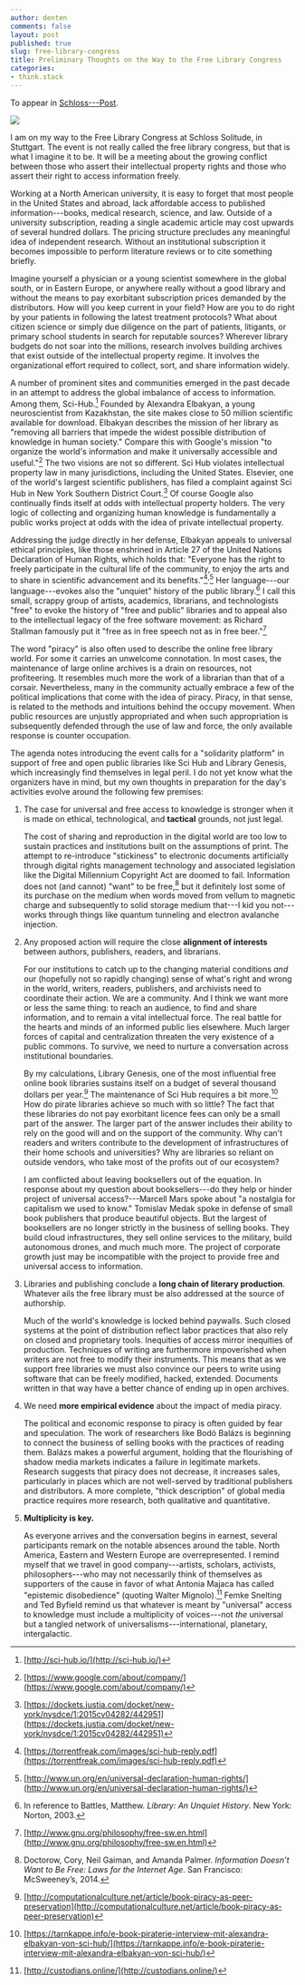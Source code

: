 ```yaml
---
author: denten
comments: false
layout: post
published: true
slug: free-library-congress
title: Preliminary Thoughts on the Way to the Free Library Congress
categories:
- think.stack
---
```


<!--

Edited: Rosemary Grennan, MayDay Rooms (London, UK) 

--> 

To appear in [Schloss---Post](http://schloss-post.com/).

![](/assets/star.jpg)

I am on my way to the Free Library Congress at Schloss Solitude, in Stuttgart.
The event is not really called the free library congress, but that is what I
imagine it to be. It will be a meeting about the growing conflict between
those who assert their intellectual property rights and those who assert their
right to access information freely.

Working at a North American university, it is easy to forget that most people
in the United States and abroad, lack affordable access to published
information---books, medical research, science, and law. Outside of a
university subscription, reading a single academic article may cost upwards of
several hundred dollars. The pricing structure precludes any meaningful idea
of independent research. Without an institutional subscription it becomes
impossible to perform literature reviews or to cite something briefly.

Imagine yourself a physician or a young scientist somewhere in the global
south, or in Eastern Europe, or anywhere really without a good library and
without the means to pay exorbitant subscription prices demanded by the
distributors. How will you keep current in your field? How are you to do right
by your patients in following the latest treatment protocols? What about
citizen science or simply due diligence on the part of patients, litigants, or
primary school students in search for reputable sources? Wherever library
budgets do not soar into the millions, research involves building archives
that exist outside of the intellectual property regime. It involves the
organizational effort required to collect, sort, and share information widely.

A number of prominent sites and communities emerged in the past decade in an
attempt to address the global imbalance of access to information. Among them,
Sci-Hub.[^sci] Founded by Alexandra Elbakyan, a young neuroscientist from
Kazakhstan, the site makes close to 50 million scientific available for
download. Elbakyan describes the mission of her library as "removing all
barriers that impede the widest possible distribution of knowledge in human
society." Compare this with Google's mission "to organize the world's
information and make it universally accessible and useful."[^google] The two
visions are not so different. Sci Hub violates intellectual property law in
many jurisdictions, including the United States. Elsevier, one of the world's
largest scientific publishers, has filed a complaint against Sci Hub in New
York Southern District Court.[^court] Of course Google also continually finds
itself at odds with intellectual property holders. The very logic of
collecting and organizing human knowledge is fundamentally a public works
project at odds with the idea of private intellectual property.

Addressing the judge directly in her defense, Elbakyan appeals to universal
ethical principles, like those enshrined in Article 27 of the United Nations
Declaration of Human Rights, which holds that: "Everyone has the right to
freely participate in the cultural life of the community, to enjoy the arts
and to share in scientific advancement and its
benefits."[^rights]<sup>,</sup>[^27] Her language---our language---evokes also
the "unquiet" history of the public library.[^battles] I call this small,
scrappy group of artists, academics, librarians, and technologists "free" to
evoke the history of "free and public" libraries and to appeal also to the
intellectual legacy of the free software movement: as Richard Stallman
famously put it "free as in free speech not as in free beer."[^stallman]

The word "piracy" is also often used to describe the online free library
world. For some it carries an unwelcome connotation. In most cases, the
maintenance of large online archives is a drain on resources, not
profiteering. It resembles much more the work of a librarian than that of a
corsair. Nevertheless, many in the community actually embrace a few of the
political implications that come with the idea of piracy. Piracy, in that
sense, is related to the methods and intuitions behind the occupy movement.
When public resources are unjustly appropriated and when such appropriation is
subsequently defended through the use of law and force, the only available
response is counter occupation.

The agenda notes introducing the event calls for a "solidarity platform" in
support of free and open public libraries like Sci Hub and Library Genesis,
which increasingly find themselves in legal peril. I do not yet know what the
organizers have in mind, but my own thoughts in preparation for the day's
activities evolve around the following few premises:

1. The case for universal and free access to knowledge is stronger when it is
made on ethical, technological, and **tactical** grounds, not just legal.

    The cost of sharing and reproduction in the digital world are too low to
sustain practices and institutions built on the assumptions of print. The
attempt to re-introduce "stickiness" to electronic documents artificially
through digital rights management technology and associated legislation like
the Digital Millennium Copyright Act are doomed to fail. Information does not
(and cannot) "want" to be free,[^doctorow] but it definitely lost some of its
purchase on the medium when words moved from vellum to magnetic charge and
subsequently to solid storage medium that---I kid you not---works through
things like quantum tunneling and electron avalanche injection.

2. Any proposed action will require the close **alignment of interests**
between authors, publishers, readers, and librarians.

    For our institutions to catch up to the changing material conditions *and*
our (hopefully not so rapidly changing) sense of what's right and wrong in the
world, writers, readers, publishers, and archivists need to coordinate their
action. We are a community. And I think we want more or less the same thing:
to reach an audience, to find and share information, and to remain a vital
intellectual force. The real battle for the hearts and minds of an informed
public lies elsewhere. Much larger forces of capital and centralization
threaten the very existence of a public commons. To survive, we need to
nurture a conversation across institutional boundaries.

    By my calculations, Library Genesis, one of the most influential free
online book libraries sustains itself on a budget of several thousand dollars
per year.[^budget] The maintenance of Sci Hub requires a bit more.[^budget2]
How do pirate libraries achieve so much with so little? The fact that these
libraries do not pay exorbitant licence fees can only be a small part of the
answer. The larger part of the answer includes their ability to rely on the
good will and on the support of the community. Why can't readers and writers
contribute to the development of infrastructures of their home schools and
universities? Why are libraries so reliant on outside vendors, who take most
of the profits out of our ecosystem?

    I am conflicted about leaving booksellers out of the equation. In response
about my question about booksellers---do they help or hinder project of
universal access?---Marcell Mars spoke about "a nostalgia for capitalism we
used to know." Tomislav Medak spoke in defense of small book publishers that
produce beautiful objects. But the largest of booksellers are no longer
strictly in the business of selling books. They build cloud infrastructures,
they sell online services to the military, build autonomous drones, and much
much more. The project of corporate growth just may be incompatible with the
project to provide free and universal access to information.

3. Libraries and publishing conclude a **long chain of literary production**.
Whatever ails the free library must be also addressed at the source of
authorship.

    Much of the world's knowledge is locked behind paywalls. Such closed
systems at the point of distribution reflect labor practices that also rely on
closed and proprietary tools. Inequities of access mirror inequities of
production. Techniques of writing are furthermore impoverished when writers
are not free to modify their instruments. This means that as we support free
libraries we must also convince our peers to write using software that can be
freely modified, hacked, extended. Documents written in that way have a better
chance of ending up in open archives.

4. We need **more empirical evidence** about the impact of media piracy.

   The political and economic response to piracy is often guided by fear and
speculation. The work of researchers like Bodó Balázs is beginning to connect
the business of selling books with the practices of reading them. Balázs makes
a powerful argument, holding that the flourishing of shadow media markets
indicates a failure in legitimate markets. Research suggests that piracy does
not decrease, it increases sales, particularly in places which are not
well-served by traditional publishers and distributors. A more complete,
"thick description" of global media practice requires more research, both
qualitative and quantitative.

5. **Multiplicity is key.**

    As everyone arrives and the conversation begins in earnest, several
participants remark on the notable absences around the table. North America,
Eastern and Western Europe are overrepresented. I remind myself that we travel
in good company---artists, scholars, activists, philosophers---who may not
necessarily think of themselves as supporters of the cause in favor of what
Antonia Majaca has called "epistemic disobedience" (quoting  Walter
Mignolo).[^cause] Femke Snelting and Ted Byfield remind us that whatever is
meant by "universal" access to knowledge must include a multiplicity of
voices---not *the* universal but a tangled network of
universalisms---international, planetary, intergalactic.

[^sci]: [http://sci-hub.io/](http://sci-hub.io/)

[^court]: [https://dockets.justia.com/docket/new-york/nysdce/1:2015cv04282/442951](https://dockets.justia.com/docket/new-york/nysdce/1:2015cv04282/442951)

[^google]: [https://www.google.com/about/company/](https://www.google.com/about/company/)

[^rights]: [https://torrentfreak.com/images/sci-hub-reply.pdf](https://torrentfreak.com/images/sci-hub-reply.pdf)

[^27]: [http://www.un.org/en/universal-declaration-human-rights/](http://www.un.org/en/universal-declaration-human-rights/)

[^battles]: In reference to Battles, Matthew. *Library: An Unquiet History*. New York: Norton, 2003.

[^stallman]: [http://www.gnu.org/philosophy/free-sw.en.html](http://www.gnu.org/philosophy/free-sw.en.html)

[^budget]: [http://computationalculture.net/article/book-piracy-as-peer-preservation](http://computationalculture.net/article/book-piracy-as-peer-preservation)

[^budget2]: [https://tarnkappe.info/e-book-piraterie-interview-mit-alexandra-elbakyan-von-sci-hub/](https://tarnkappe.info/e-book-piraterie-interview-mit-alexandra-elbakyan-von-sci-hub/)

[^cause]: [http://custodians.online/](http://custodians.online/)

[^doctorow]: Doctorow, Cory, Neil Gaiman, and Amanda Palmer. *Information
Doesn’t Want to Be Free: Laws for the Internet Age*. San Francisco:
McSweeney’s, 2014.

